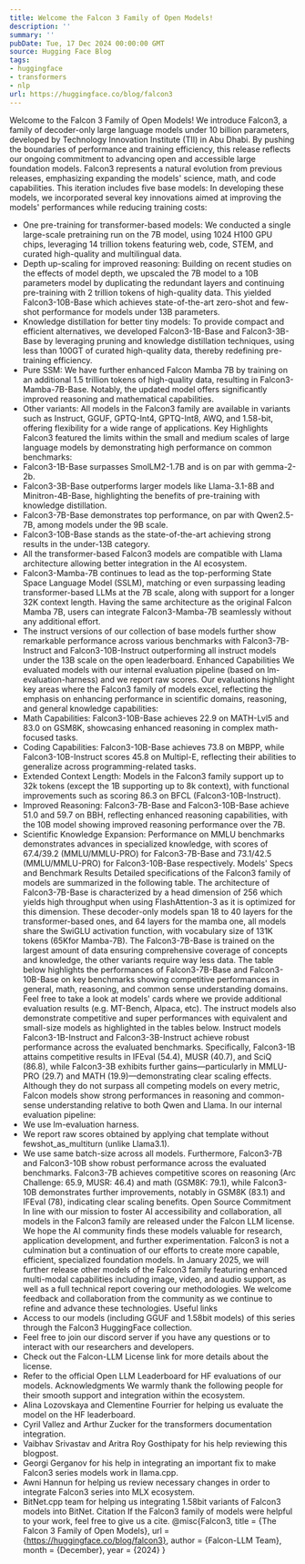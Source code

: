 ```yaml
---
title: Welcome the Falcon 3 Family of Open Models!
description: ''
summary: ''
pubDate: Tue, 17 Dec 2024 00:00:00 GMT
source: Hugging Face Blog
tags:
- huggingface
- transformers
- nlp
url: https://huggingface.co/blog/falcon3
---
```


Welcome to the Falcon 3 Family of Open Models!
We introduce Falcon3, a family of decoder-only large language models under 10 billion parameters, developed by Technology Innovation Institute (TII) in Abu Dhabi. By pushing the boundaries of performance and training efficiency, this release reflects our ongoing commitment to advancing open and accessible large foundation models.
Falcon3 represents a natural evolution from previous releases, emphasizing expanding the models' science, math, and code capabilities.
This iteration includes five base models:
In developing these models, we incorporated several key innovations aimed at improving the models' performances while reducing training costs:
- One pre-training for transformer-based models: We conducted a single large-scale pretraining run on the 7B model, using 1024 H100 GPU chips, leveraging 14 trillion tokens featuring web, code, STEM, and curated high-quality and multilingual data.
- Depth up-scaling for improved reasoning: Building on recent studies on the effects of model depth, we upscaled the 7B model to a 10B parameters model by duplicating the redundant layers and continuing pre-training with 2 trillion tokens of high-quality data. This yielded Falcon3-10B-Base which achieves state-of-the-art zero-shot and few-shot performance for models under 13B parameters.
- Knowledge distillation for better tiny models: To provide compact and efficient alternatives, we developed Falcon3-1B-Base and Falcon3-3B-Base by leveraging pruning and knowledge distillation techniques, using less than 100GT of curated high-quality data, thereby redefining pre-training efficiency.
- Pure SSM: We have further enhanced Falcon Mamba 7B by training on an additional 1.5 trillion tokens of high-quality data, resulting in Falcon3-Mamba-7B-Base. Notably, the updated model offers significantly improved reasoning and mathematical capabilities.
- Other variants: All models in the Falcon3 family are available in variants such as Instruct, GGUF, GPTQ-Int4, GPTQ-Int8, AWQ, and 1.58-bit, offering flexibility for a wide range of applications.
Key Highlights
Falcon3 featured the limits within the small and medium scales of large language models by demonstrating high performance on common benchmarks:
- Falcon3-1B-Base surpasses SmolLM2-1.7B and is on par with gemma-2-2b.
- Falcon3-3B-Base outperforms larger models like Llama-3.1-8B and Minitron-4B-Base, highlighting the benefits of pre-training with knowledge distillation.
- Falcon3-7B-Base demonstrates top performance, on par with Qwen2.5-7B, among models under the 9B scale.
- Falcon3-10B-Base stands as the state-of-the-art achieving strong results in the under-13B category.
- All the transformer-based Falcon3 models are compatible with Llama architecture allowing better integration in the AI ecosystem.
- Falcon3-Mamba-7B continues to lead as the top-performing State Space Language Model (SSLM), matching or even surpassing leading transformer-based LLMs at the 7B scale, along with support for a longer 32K context length. Having the same architecture as the original Falcon Mamba 7B, users can integrate Falcon3-Mamba-7B seamlessly without any additional effort.
- The instruct versions of our collection of base models further show remarkable performance across various benchmarks with Falcon3-7B-Instruct and Falcon3-10B-Instruct outperforming all instruct models under the 13B scale on the open leaderboard.
Enhanced Capabilities
We evaluated models with our internal evaluation pipeline (based on lm-evaluation-harness) and we report raw scores. Our evaluations highlight key areas where the Falcon3 family of models excel, reflecting the emphasis on enhancing performance in scientific domains, reasoning, and general knowledge capabilities:
- Math Capabilities: Falcon3-10B-Base achieves 22.9 on MATH-Lvl5 and 83.0 on GSM8K, showcasing enhanced reasoning in complex math-focused tasks.
- Coding Capabilities: Falcon3-10B-Base achieves 73.8 on MBPP, while Falcon3-10B-Instruct scores 45.8 on Multipl-E, reflecting their abilities to generalize across programming-related tasks.
- Extended Context Length: Models in the Falcon3 family support up to 32k tokens (except the 1B supporting up to 8k context), with functional improvements such as scoring 86.3 on BFCL (Falcon3-10B-Instruct).
- Improved Reasoning: Falcon3-7B-Base and Falcon3-10B-Base achieve 51.0 and 59.7 on BBH, reflecting enhanced reasoning capabilities, with the 10B model showing improved reasoning performance over the 7B.
- Scientific Knowledge Expansion: Performance on MMLU benchmarks demonstrates advances in specialized knowledge, with scores of 67.4/39.2 (MMLU/MMLU-PRO) for Falcon3-7B-Base and 73.1/42.5 (MMLU/MMLU-PRO) for Falcon3-10B-Base respectively.
Models' Specs and Benchmark Results
Detailed specifications of the Falcon3 family of models are summarized in the following table. The architecture of Falcon3-7B-Base is characterized by a head dimension of 256 which yields high throughput when using FlashAttention-3 as it is optimized for this dimension. These decoder-only models span 18 to 40 layers for the transformer-based ones, and 64 layers for the mamba one, all models share the SwiGLU activation function, with vocabulary size of 131K tokens (65Kfor Mamba-7B). The Falcon3-7B-Base is trained on the largest amount of data ensuring comprehensive coverage of concepts and knowledge, the other variants require way less data.
The table below highlights the performances of Falcon3-7B-Base and Falcon3-10B-Base on key benchmarks showing competitive performances in general, math, reasoning, and common sense understanding domains.
Feel free to take a look at models' cards where we provide additional evaluation results (e.g. MT-Bench, Alpaca, etc).
The instruct models also demonstrate competitive and super performances with equivalent and small-size models as highlighted in the tables below.
Instruct models
Falcon3-1B-Instruct and Falcon3-3B-Instruct achieve robust performance across the evaluated benchmarks. Specifically, Falcon3-1B attains competitive results in IFEval (54.4), MUSR (40.7), and SciQ (86.8), while Falcon3-3B exhibits further gains—particularly in MMLU-PRO (29.7) and MATH (19.9)—demonstrating clear scaling effects. Although they do not surpass all competing models on every metric, Falcon models show strong performances in reasoning and common-sense understanding relative to both Qwen and Llama. In our internal evaluation pipeline:
- We use lm-evaluation harness.
- We report raw scores obtained by applying chat template without fewshot_as_multiturn (unlike Llama3.1).
- We use same batch-size across all models.
Furthermore, Falcon3-7B and Falcon3-10B show robust performance across the evaluated benchmarks. Falcon3-7B achieves competitive scores on reasoning (Arc Challenge: 65.9, MUSR: 46.4) and math (GSM8K: 79.1), while Falcon3-10B demonstrates further improvements, notably in GSM8K (83.1) and IFEval (78), indicating clear scaling benefits.
Open Source Commitment
In line with our mission to foster AI accessibility and collaboration, all models in the Falcon3 family are released under the Falcon LLM license. We hope the AI community finds these models valuable for research, application development, and further experimentation. Falcon3 is not a culmination but a continuation of our efforts to create more capable, efficient, specialized foundation models. In January 2025, we will further release other models of the Falcon3 family featuring enhanced multi-modal capabilities including image, video, and audio support, as well as a full technical report covering our methodologies. We welcome feedback and collaboration from the community as we continue to refine and advance these technologies.
Useful links
- Access to our models (including GGUF and 1.58bit models) of this series through the Falcon3 HuggingFace collection.
- Feel free to join our discord server if you have any questions or to interact with our researchers and developers.
- Check out the Falcon-LLM License link for more details about the license.
- Refer to the official Open LLM Leaderboard for HF evaluations of our models.
Acknowledgments
We warmly thank the following people for their smooth support and integration within the ecosystem.
- Alina Lozovskaya and Clementine Fourrier for helping us evaluate the model on the HF leaderboard.
- Cyril Vallez and Arthur Zucker for the transformers documentation integration.
- Vaibhav Srivastav and Aritra Roy Gosthipaty for his help reviewing this blogpost.
- Georgi Gerganov for his help in integrating an important fix to make Falcon3 series models work in llama.cpp.
- Awni Hannun for helping us review necessary changes in order to integrate Falcon3 series into MLX ecosystem.
- BitNet.cpp team for helping us integrating 1.58bit variants of Falcon3 models into BitNet.
Citation
If the Falcon3 family of models were helpful to your work, feel free to give us a cite.
@misc{Falcon3,
title = {The Falcon 3 Family of Open Models},
url = {https://huggingface.co/blog/falcon3},
author = {Falcon-LLM Team},
month = {December},
year = {2024}
}